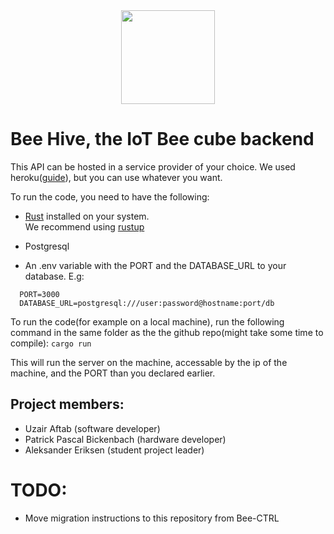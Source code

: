 <div align=center>
<img src="https://notion-emojis.s3-us-west-2.amazonaws.com/v0/svg-twitter/1f41d.svg" width=150>    
</div>

# Bee Hive, the IoT Bee cube backend

This API can be hosted in a service provider of your choice. We used heroku([guide](https://github.com/emk/heroku-buildpack-rust)), but you can use whatever you want.

To run the code, you need to have the following:

- [Rust](https://www.rust-lang.org/) installed on your system.  
   We recommend using [rustup](https://rustup.rs/)
   
- Postgresql
- An .env variable with the PORT and the DATABASE_URL to your database. E.g:

```
  PORT=3000
  DATABASE_URL=postgresql:///user:password@hostname:port/db
```

To run the code(for example on a local machine), run the following command in the same folder as the the github repo(might take some time to compile): `cargo run`

This will run the server on the machine, accessable by the ip of the machine, and the PORT than you declared earlier.

## Project members:

- Uzair Aftab (software developer)
- Patrick Pascal Bickenbach (hardware developer)
- Aleksander Eriksen (student project leader)

# TODO:

- Move migration instructions to this repository from Bee-CTRL
